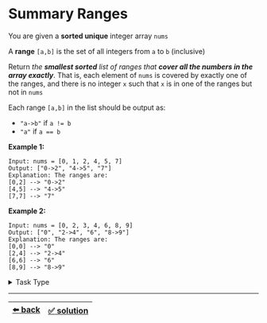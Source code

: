 # Summary Ranges

You are given a __sorted unique__ integer array `nums`

A __range__ `[a,b]` is the set of all integers from `a` to `b` (inclusive)

Return _the **smallest sorted** list of ranges that **cover all the numbers in the array exactly**_. That is, each element of `nums` is covered by exactly one of the ranges, and there is no integer `x` such that `x` is in one of the ranges but not in `nums`

Each range `[a,b]` in the list should be output as:

- `"a->b"` if `a != b`
- `"a"` if `a == b`

__Example 1:__

```
Input: nums = [0, 1, 2, 4, 5, 7]
Output: ["0->2", "4->5", "7"]
Explanation: The ranges are:
[0,2] --> "0->2"
[4,5] --> "4->5"
[7,7] --> "7"
```

__Example 2:__

```
Input: nums = [0, 2, 3, 4, 6, 8, 9]
Output: ["0", "2->4", "6", "8->9"]
Explanation: The ranges are:
[0,0] --> "0"
[2,4] --> "2->4"
[6,6] --> "6"
[8,9] --> "8->9"
```

<details>

<summary>Task Type</summary>

- __`Two Pointers One Array`__
  <details>

  <summary><i><b><code>Sliding Window. Right is ahead of left but window size is dynamic and right meets left sometimes (they both look at the same element)</code></b></i></summary>

    In order to solve the Task you should apply the Approach _`Sliding Window. Right is ahead of left but window size is dynamic and right meets left sometimes (they both look at the same element)`_. Except one rather crucial difference of the Approach used here from the Sliding Window Approach we have seen in [this Task](../best-time-to-buy-and-sell-stock/task.md) is that the right and the left pointers may be looking at _the same element_ of the array. This intricacy is utilized here somewhat to get a really elegant solution

    __Note:__ read more about Sliding Window in [this article](../literature/sliding-window.md)

  </details>

</details>

---

| [:arrow_left: back](../task-type.md) | [:white_check_mark: solution](./solution.js) |
| :---: | :---: |
